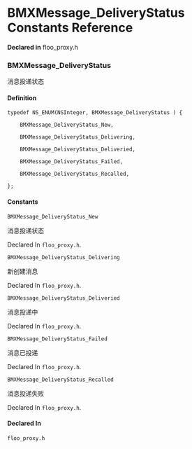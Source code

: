 # BMXMessage_DeliveryStatus Constants Reference

  **Declared in** floo_proxy.h  

### BMXMessage_DeliveryStatus

消息投递状态

#### Definition
    typedef NS_ENUM(NSInteger, BMXMessage_DeliveryStatus ) {   
        
        BMXMessage_DeliveryStatus_New,
        
        BMXMessage_DeliveryStatus_Delivering,
        
        BMXMessage_DeliveryStatus_Deliveried,
        
        BMXMessage_DeliveryStatus_Failed,
        
        BMXMessage_DeliveryStatus_Recalled,
        
    };

#### Constants

<a name="" title="BMXMessage_DeliveryStatus_New"></a><code>BMXMessage_DeliveryStatus_New</code>

消息投递状态

   Declared In `floo_proxy.h`.

<a name="" title="BMXMessage_DeliveryStatus_Delivering"></a><code>BMXMessage_DeliveryStatus_Delivering</code>

新创建消息

   Declared In `floo_proxy.h`.

<a name="" title="BMXMessage_DeliveryStatus_Deliveried"></a><code>BMXMessage_DeliveryStatus_Deliveried</code>

消息投递中

   Declared In `floo_proxy.h`.

<a name="" title="BMXMessage_DeliveryStatus_Failed"></a><code>BMXMessage_DeliveryStatus_Failed</code>

消息已投递

   Declared In `floo_proxy.h`.

<a name="" title="BMXMessage_DeliveryStatus_Recalled"></a><code>BMXMessage_DeliveryStatus_Recalled</code>

消息投递失败

   Declared In `floo_proxy.h`.

#### Declared In
`floo_proxy.h`

